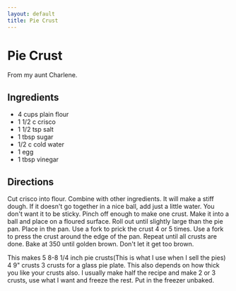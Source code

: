 ```yaml
---
layout: default
title: Pie Crust
---
```


# Pie Crust

From my aunt Charlene.

## Ingredients

-   4 cups plain flour
-   1 1/2 c crisco
-   1 1/2 tsp salt
-   1 tbsp sugar
-   1/2 c cold water
-   1 egg
-   1 tbsp vinegar

## Directions

Cut crisco into flour. Combine with other ingredients. It will make a
stiff dough. If it doesn't go together in a nice ball, add just a little
water. You don't want it to be sticky. Pinch off enough to make one
crust. Make it into a ball and place on a floured surface. Roll out
until slightly large than the pie pan. Place in the pan. Use a fork to
prick the crust 4 or 5 times. Use a fork to press the crust around the
edge of the pan. Repeat until all crusts are done. Bake at 350 until
golden brown. Don't let it get too brown.

This makes 5 8-8 1/4 inch pie crusts(This is what I use when I sell the
pies) 4 9" crusts 3 crusts for a glass pie plate. This also depends on
how thick you like your crusts also. I usually make half the recipe and
make 2 or 3 crusts, use what I want and freeze the rest. Put in the
freezer unbaked.
